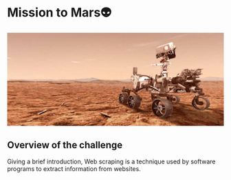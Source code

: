 # Mission to Mars:alien:

![](https://github.com/Frankdiazw/Mission-to-Mars/blob/main/Resources/mars.jpg)

## Overview of the challenge
Giving a brief introduction, Web scraping is a technique used by software programs to extract information from websites. 
